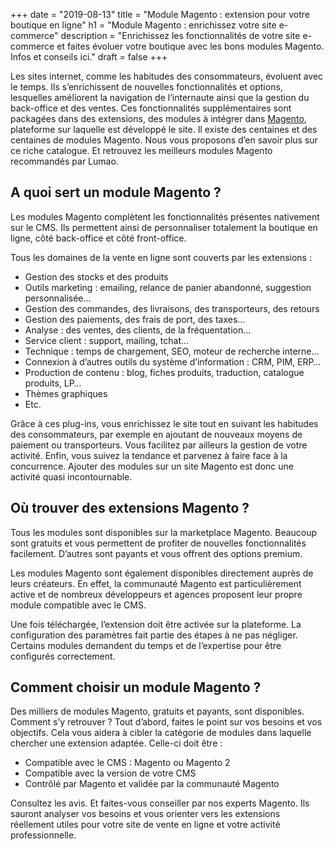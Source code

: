 +++
date = "2019-08-13"
title = "Module Magento : extension pour votre boutique en ligne"
h1 = "Module Magento : enrichissez votre site e-commerce"
description = "Enrichissez les fonctionnalités de votre site e-commerce et faites évoluer votre boutique avec les bons modules Magento. Infos et conseils ici."
draft = false
+++

Les sites internet, comme les habitudes des consommateurs, évoluent avec le temps. Ils s’enrichissent de nouvelles fonctionnalités et options, lesquelles améliorent la navigation de l’internaute ainsi que la gestion du back-office et des ventes. Ces fonctionnalités supplémentaires sont packagées dans des extensions, des modules à intégrer dans [Magento](/ecommerce/cms/magento/), plateforme sur laquelle est développé le site. Il existe des centaines et des centaines de modules Magento. Nous vous proposons d’en savoir plus sur ce riche catalogue. Et retrouvez les meilleurs modules Magento recommandés par Lumao.

## A quoi sert un module Magento ?

Les modules Magento complètent les fonctionnalités présentes nativement sur le CMS. Ils permettent ainsi de personnaliser totalement la boutique en ligne, côté back-office et côté front-office. 

Tous les domaines de la vente en ligne sont couverts par les extensions :

-	Gestion des stocks et des produits
-	Outils marketing : emailing, relance de panier abandonné, suggestion personnalisée…
-	Gestion des commandes, des livraisons, des transporteurs, des retours
-	Gestion des paiements, des frais de port, des taxes…
-	Analyse : des ventes, des clients, de la fréquentation…
-	Service client : support, mailing, tchat…
-	Technique : temps de chargement, SEO, moteur de recherche interne…
-	Connexion à d’autres outils du système d’information : CRM, PIM, ERP…
-	Production de contenu : blog, fiches produits, traduction, catalogue produits, LP… 
-	Thèmes graphiques
-	Etc.

Grâce à ces plug-ins, vous enrichissez le site tout en suivant les habitudes des consommateurs, par exemple en ajoutant de nouveaux moyens de paiement ou transporteurs. Vous facilitez par ailleurs la gestion de votre activité. Enfin, vous suivez la tendance et parvenez à faire face à la concurrence. Ajouter des modules sur un site Magento est donc une activité quasi incontournable.

## Où trouver des extensions Magento ?

Tous les modules sont disponibles sur la marketplace Magento. Beaucoup sont gratuits et vous permettent de profiter de nouvelles fonctionnalités facilement. D’autres sont payants et vous offrent des options premium. 

Les modules Magento sont également disponibles directement auprès de leurs créateurs. En effet, la communauté Magento est particulièrement active et de nombreux développeurs et agences proposent leur propre module compatible avec le CMS.

Une fois téléchargée, l’extension doit être activée sur la plateforme. La configuration des paramètres fait partie des étapes à ne pas négliger. Certains modules demandent du temps et de l’expertise pour être configurés correctement. 

## Comment choisir un module Magento ?

Des milliers de modules Magento, gratuits et payants, sont disponibles. Comment s’y retrouver ? Tout d’abord, faites le point sur vos besoins et vos objectifs. Cela vous aidera à cibler la catégorie de modules dans laquelle chercher une extension adaptée. Celle-ci doit être :

-	Compatible avec le CMS : Magento ou Magento 2
-	Compatible avec la version de votre CMS
-	Contrôlé par Magento et validée par la communauté Magento

Consultez les avis. Et faites-vous conseiller par nos experts Magento. Ils sauront analyser vos besoins et vous orienter vers les extensions réellement utiles pour votre site de vente en ligne et votre activité professionnelle.
